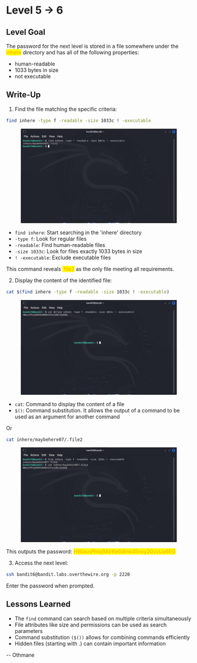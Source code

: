 # Level 5 → 6

## Level Goal

The password for the next level is stored in a file somewhere under the <mark style="color:orange;">inhere</mark> directory and has all of the following properties:

* human-readable
* 1033 bytes in size
* not executable



## Write-Up

1. Find the file matching the specific criteria:

```sh
find inhere -type f -readable -size 1033c ! -executable
```

<figure><img src="../../.gitbook/assets/image (3).png" alt="find inhere -type f -readable -size 1033c ! -executable"><figcaption></figcaption></figure>

* `find inhere`: Start searching in the 'inhere' directory
* `-type f`: Look for regular files
* `-readable`: Find human-readable files
* `-size 1033c`: Look for files exactly 1033 bytes in size
* `! -executable`: Exclude executable files

This command reveals <mark style="color:orange;">.file2</mark> as the only file meeting all requirements.

2. Display the content of the identified file:

```sh
cat $(find inhere -type f -readable -size 1033c ! -executable)
```

<figure><img src="../../.gitbook/assets/image (1) (1) (1).png" alt="cat $(find inhere -type f -readable -size 1033c ! -executable)"><figcaption></figcaption></figure>

* `cat`: Command to display the content of a file
* `$()`: Command substitution. It allows the output of a command to be used as an argument for another command

Or

```sh
cat inhere/maybehere07/.file2
```

<figure><img src="../../.gitbook/assets/image (2) (1).png" alt="cat inhere/maybehere07/.file2"><figcaption></figcaption></figure>

This outputs the password: <mark style="color:orange;">HWasnPhtq9AVKe0dmk45nxy20cvUa6EG</mark>

3. Access the next level:

```sh
ssh bandit6@bandit.labs.overthewire.org -p 2220
```

Enter the password when prompted.



## Lessons Learned

* The `find` command can search based on multiple criteria simultaneously
* File attributes like size and permissions can be used as search parameters
* Command substitution `($())` allows for combining commands efficiently
* Hidden files (starting with .) can contain important information



\-- Othmane



